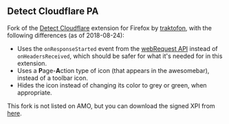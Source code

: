 Detect Cloudflare PA
--------------------

Fork of the [Detect Cloudflare](https://github.com/traktofon/cf-detect) extension for Firefox by [traktofon](https://github.com/traktofon), with the following differences (as of 2018-08-24):
- Uses the `onResponseStarted` event from the [webRequest API](https://developer.mozilla.org/en-US/docs/Mozilla/Add-ons/WebExtensions/API/webRequest/) instead of `onHeadersReceived`, which should be safer for what it's needed for in this extension.
- Uses a **P**age-**A**ction type of icon (that appears in the awesomebar), instead of a toolbar icon.
- Hides the icon instead of changing its color to grey or green, when appropriate.

This fork is not listed on AMO, but you can download the signed XPI from [here](https://github.com/claustromaniac/detect-cloudflare-PA/releases).
